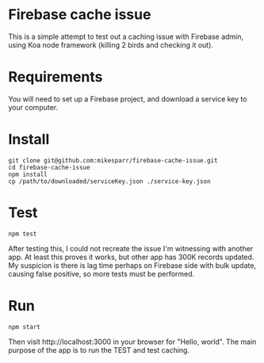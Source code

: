 # Firebase cache issue
This is a simple attempt to test out a caching issue with Firebase admin, 
using Koa node framework (killing 2 birds and checking it out).

# Requirements
You will need to set up a Firebase project, and download a service key to your computer.

# Install
```
git clone git@github.com:mikesparr/firebase-cache-issue.git
cd firebase-cache-issue
npm install
cp /path/to/downloaded/serviceKey.json ./service-key.json
```

# Test
```
npm test
```

After testing this, I could not recreate the issue I'm witnessing with another app. At least this proves it works, but other app has 300K records updated. My suspicion is there is lag time perhaps on Firebase side with bulk update, causing false positive, so more tests must be performed.

# Run
```
npm start
```

Then visit http://localhost:3000 in your browser for "Hello, world". The main purpose of the app is to run the TEST and test caching.
